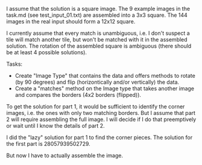 I assume that the solution is a square image.
The 9 example images in the task.md (see test\_input\_01.txt) are assembled into a 3x3 square.
The 144 images in the real input should form a 12x12 square.

I currently assume that every match is unambiguous, i.e. I don't suspect a tile will match another tile, but won't be matched with it in the assembled solution.
The rotation of the assembled square is ambiguous (there should be at least 4 possible solutions).

Tasks:
- Create "Image Type" that contains the data and offers methods to rotate (by 90 degrees) and flip (horizontically and/or vertically) the data.
- Create a "matches" method on the Image type that takes another image and compares the borders (4x2 borders (flipped)).

To get the solution for part 1, it would be sufficient to identify the corner images, i.e. the ones with only two matching borders.
But I assume that part 2 will require assembling the full image. I will decide if I do that preemptively or wait until I know the details of part 2.

I did the "lazy" solution for part 1 to find the corner pieces.
The solution for the first part is 28057939502729.

But now I have to actually assemble the image.
